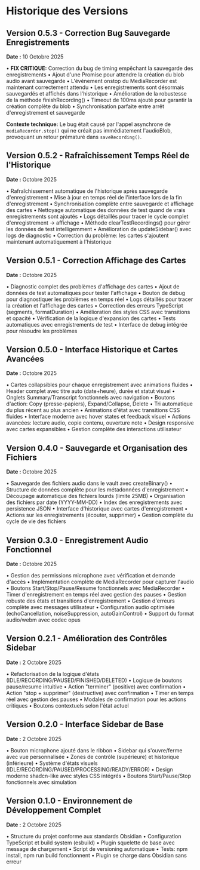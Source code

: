 # Historique des Versions

## Version 0.5.3 - Correction Bug Sauvegarde Enregistrements
**Date :** 10 Octobre 2025

• **FIX CRITIQUE:** Correction du bug de timing empêchant la sauvegarde des enregistrements
• Ajout d'une Promise pour attendre la création du blob audio avant sauvegarde
• L'événement onstop du MediaRecorder est maintenant correctement attendu
• Les enregistrements sont désormais sauvegardés et affichés dans l'historique
• Amélioration de la robustesse de la méthode finishRecording()
• Timeout de 100ms ajouté pour garantir la création complète du blob
• Synchronisation parfaite entre arrêt d'enregistrement et sauvegarde

**Contexte technique:** Le bug était causé par l'appel asynchrone de `mediaRecorder.stop()` qui ne créait pas immédiatement l'audioBlob, provoquant un retour prématuré dans `saveRecording()`.

## Version 0.5.2 - Rafraîchissement Temps Réel de l'Historique
**Date :** Octobre 2025

• Rafraîchissement automatique de l'historique après sauvegarde d'enregistrement
• Mise à jour en temps réel de l'interface lors de la fin d'enregistrement
• Synchronisation complète entre sauvegarde et affichage des cartes
• Nettoyage automatique des données de test quand de vrais enregistrements sont ajoutés
• Logs détaillés pour tracer le cycle complet d'enregistrement → affichage
• Méthode clearTestRecordings() pour gérer les données de test intelligemment
• Amélioration de updateSidebar() avec logs de diagnostic
• Correction du problème: les cartes s'ajoutent maintenant automatiquement à l'historique

## Version 0.5.1 - Correction Affichage des Cartes
**Date :** Octobre 2025

• Diagnostic complet des problèmes d'affichage des cartes
• Ajout de données de test automatiques pour tester l'affichage
• Bouton de debug pour diagnostiquer les problèmes en temps réel
• Logs détaillés pour tracer la création et l'affichage des cartes
• Correction des erreurs TypeScript (segments, formatDuration)
• Amélioration des styles CSS avec transitions et opacité
• Vérification de la logique d'expansion des cartes
• Tests automatiques avec enregistrements de test
• Interface de debug intégrée pour résoudre les problèmes

## Version 0.5.0 - Interface Historique et Cartes Avancées
**Date :** Octobre 2025

• Cartes collapsibles pour chaque enregistrement avec animations fluides
• Header complet avec titre auto (date+heure), durée et statut visuel
• Onglets Summary/Transcript fonctionnels avec navigation
• Boutons d'action: Copy (presse-papiers), Expand/Collapse, Delete
• Tri automatique du plus récent au plus ancien
• Animations d'état avec transitions CSS fluides
• Interface moderne avec hover states et feedback visuel
• Actions avancées: lecture audio, copie contenu, ouverture note
• Design responsive avec cartes expansibles
• Gestion complète des interactions utilisateur

## Version 0.4.0 - Sauvegarde et Organisation des Fichiers
**Date :** Octobre 2025

• Sauvegarde des fichiers audio dans le vault avec createBinary()
• Structure de données complète pour les métadonnées d'enregistrement
• Découpage automatique des fichiers lourds (limite 25MB)
• Organisation des fichiers par date (YYYY-MM-DD)
• Index des enregistrements avec persistence JSON
• Interface d'historique avec cartes d'enregistrement
• Actions sur les enregistrements (écouter, supprimer)
• Gestion complète du cycle de vie des fichiers

## Version 0.3.0 - Enregistrement Audio Fonctionnel
**Date :** Octobre 2025

• Gestion des permissions microphone avec vérification et demande d'accès
• Implémentation complète de MediaRecorder pour capturer l'audio
• Boutons Start/Stop/Pause/Resume fonctionnels avec MediaRecorder
• Timer d'enregistrement en temps réel avec gestion des pauses
• Gestion robuste des états et transitions d'enregistrement
• Gestion d'erreurs complète avec messages utilisateur
• Configuration audio optimisée (echoCancellation, noiseSuppression, autoGainControl)
• Support du format audio/webm avec codec opus

## Version 0.2.1 - Amélioration des Contrôles Sidebar
**Date :** 2 Octobre 2025

• Refactorisation de la logique d'états (IDLE/RECORDING/PAUSED/FINISHED/DELETED)
• Logique de boutons pause/resume intuitive
• Action "terminer" (positive) avec confirmation
• Action "stop + supprimer" (destructive) avec confirmation
• Timer en temps réel avec gestion des pauses
• Modales de confirmation pour les actions critiques
• Boutons contextuels selon l'état actuel

## Version 0.2.0 - Interface Sidebar de Base
**Date :** 2 Octobre 2025

• Bouton microphone ajouté dans le ribbon
• Sidebar qui s'ouvre/ferme avec vue personnalisée
• Zones de contrôle (supérieure) et historique (inférieure)
• Système d'états visuels (IDLE/RECORDING/PAUSED/PROCESSING/READY/ERROR)
• Design moderne shadcn-like avec styles CSS intégrés
• Boutons Start/Pause/Stop fonctionnels avec simulation

## Version 0.1.0 - Environnement de Développement Complet
**Date :** 2 Octobre 2025

• Structure du projet conforme aux standards Obsidian
• Configuration TypeScript et build system (esbuild)
• Plugin squelette de base avec message de chargement
• Script de versioning automatique
• Tests: npm install, npm run build fonctionnent
• Plugin se charge dans Obsidian sans erreur

